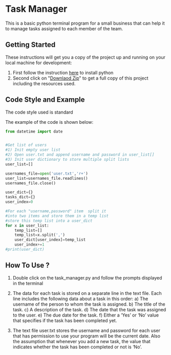# Task Manager
This is a basic python terminal program for a small business that can help it to manage tasks assigned to each member of the team.
## Getting Started
These instructions will get you a copy of the project up and running on your local machine for development:
1) First follow the instruction [here](https://www.codecademy.com/articles/install-python) to install python 
2) Second click on "[Downlaod Zip](https://www.instructables.com/Downloading-Code-From-GitHub/)" to get a full copy of this project including the resources used.
## Code Style and Example
The code style used is standard 

The example of the code is shown below:

```python
from datetime import date


#Get list of users
#1) Init empty user list
#2) Open user.txt and append username and password in user_list[]
#3) Init user dictionary to store multiple split lists
user_list=[]

usernames_file=open('user.txt','r+')
user_list=usernames_file.readlines()
usernames_file.close()

user_dict={}
tasks_dict={}
user_index=0

#For each "username,password" item  split it
#into two items and store them in a temp list
#store this temp list into a user_dict
for x in user_list:
    temp_list=[]
    temp_list=x.split(',')
    user_dict[user_index]=temp_list
    user_index+=1
#print(user_dict)
```

## How To Use ?
1) Double click on the task_manager.py and follow the prompts displayed in the terminal 
2) The data for each task is stored on a separate line in the text file. Each line includes the following data about a task in this order:
    a) The username of the person to whom the task is assigned.
    b) The title of the task.
    c) A description of the task.
    d) The date that the task was assigned to the user.
    e) The due date for the task.
    f) Either a ‘Yes’ or ‘No’ value that specifies if the task has been completed yet.
    
3) The text file user.txt stores the username and password for each user that has permission to use your program will be the current date. Also the assumption that whenever you add a new task, the value that indicates whether the task has been completed or not is ‘No’.
